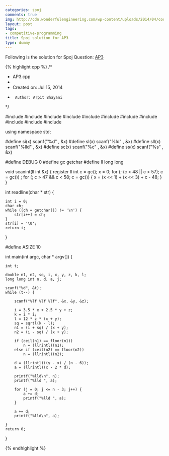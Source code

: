 ```yaml
---
categories: spoj
comments: true
img: http://cdn.wonderfulengineering.com/wp-content/uploads/2014/04/code-wallpaper-6.png
layout: post
tags:
- competitive-programming
title: Spoj solution for AP3
type: dummy
---
```


Following is the solution for Spoj Question: [AP3](http://www.spoj.com/problems/AP3/)

{% highlight cpp %}
/*
 * AP3.cpp
 *
 *  Created on: Jul 15, 2014
 *      Author: Arpit Bhayani
 */

#include <map>
#include <set>
#include <cstring>
#include <stack>
#include <vector>
#include<cmath>
#include <queue>
#include <list>
#include <cstdio>
#include <cstdlib>
#include <iostream>

using namespace std;

#define si(x) scanf("%d" , &x)
#define sl(x) scanf("%ld" , &x)
#define sll(x) scanf("%lld" , &x)
#define sc(x) scanf("%c" , &x)
#define ss(x) scanf("%s" , &x)

#define DEBUG 0
#define gc getchar
#define ll long long

void scanint(ll int &x) {
	register ll int c = gc();
	x = 0;
	for (; (c < 48 || c > 57); c = gc())
		;
	for (; c > 47 && c < 58; c = gc()) {
		x = (x << 1) + (x << 3) + c - 48;
	}
}

int readline(char * str) {

	int i = 0;
	char ch;
	while ((ch = getchar()) != '\n') {
		str[i++] = ch;
	}
	str[i] = '\0';
	return i;
}

#define ASIZE 10

int main(int argc, char * argv[]) {

	int t;

	double n1, n2, sq, i, x, y, z, k, l;
	long long int n, d, a, j;

	scanf("%d", &t);
	while (t--) {

		scanf("%lf %lf %lf", &x, &y, &z);

		i = 3.5 * x + 2.5 * y + z;
		k = i * i;
		l = 12 * z * (x + y);
		sq = sqrtl(k - l);
		n1 = (i + sq) / (x + y);
		n2 = (i - sq) / (x + y);

		if (ceil(n1) == floor(n1))
			n = (llrintl)(n1);
		else if (ceil(n2) == floor(n2))
			n = (llrintl)(n2);

		d = (llrintl)((y - x) / (n - 6));
		a = (llrintl)(x - 2 * d);

		printf("%lld\n", n);
		printf("%lld ", a);

		for (j = 0; j <= n - 3; j++) {
			a += d;
			printf("%lld ", a);
		}

		a += d;
		printf("%lld\n", a);

	}
	return 0;
}

{% endhighlight %}